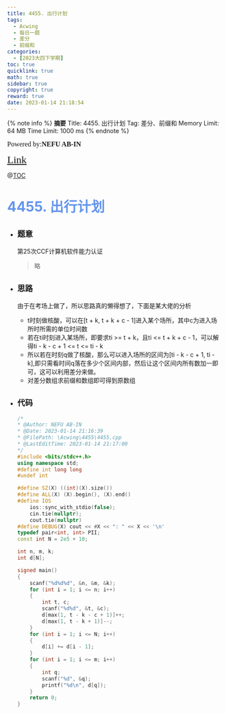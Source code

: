 ```yaml
---
title: 4455. 出行计划
tags:
  - Acwing
  - 每日一题
  - 差分
  - 前缀和
categories:
  - [2023大四下学期]
toc: true
quicklink: true
math: true
sidebar: true
copyright: true
reward: true
date: 2023-01-14 21:18:54
---
```



{% note info %}
**摘要**
Title: 4455. 出行计划
Tag: 差分、前缀和
Memory Limit: 64 MB
Time Limit: 1000 ms
{% endnote %}
<!-- more -->

<font size=3 face=楷体>Powered by:**NEFU AB-IN**</font>

<font color=#FFA500 size=5 face=楷体>[Link](https://www.acwing.com/problem/content/4458/)</font>

@[TOC](文章目录)

# <font color=#6495ED size=6>4455. 出行计划</font>

* ## <font size=4 face=粗体>题意</font>

  第25次CCF计算机软件能力认证
  >略

* ## <font size=4 face=粗体>思路</font>

  由于在考场上做了，所以思路真的懒得想了，下面是某大佬的分析
  
  * t时刻做核酸，可以在[t + k, t + k + c - 1]进入某个场所，其中c为进入场所时所需的单位时间数
  * 若在ti时刻进入某场所，即要求ti >= t + k，且ti <= t + k + c - 1，可以解得ti - k - c + 1 <= t <= ti - k
  * 所以若在时刻q做了核酸，那么可以进入场所的区间为[ti - k - c + 1, ti - k],即只需看时间q落在多少个区间内部，然后让这个区间内所有数加一即可，这可以利用差分来做。
  * 对差分数组求前缀和数组即可得到原数组


* ## <font size=4 face=粗体>代码</font>

  ```cpp
  /*
  * @Author: NEFU AB-IN
  * @Date: 2023-01-14 21:16:39
  * @FilePath: \Acwing\4455\4455.cpp
  * @LastEditTime: 2023-01-14 21:17:00
  */
  #include <bits/stdc++.h>
  using namespace std;
  #define int long long
  #undef int

  #define SZ(X) ((int)(X).size())
  #define ALL(X) (X).begin(), (X).end()
  #define IOS                                                                                                            \
      ios::sync_with_stdio(false);                                                                                       \
      cin.tie(nullptr);                                                                                                  \
      cout.tie(nullptr)
  #define DEBUG(X) cout << #X << ": " << X << '\n'
  typedef pair<int, int> PII;
  const int N = 2e5 + 10;

  int n, m, k;
  int d[N];

  signed main()
  {
      scanf("%d%d%d", &n, &m, &k);
      for (int i = 1; i <= n; i++)
      {
          int t, c;
          scanf("%d%d", &t, &c);
          d[max(1, t - k - c + 1)]++;
          d[max(1, t - k + 1)]--;
      }
      for (int i = 1; i <= N; i++)
      {
          d[i] += d[i - 1];
      }
      for (int i = 1; i <= m; i++)
      {
          int q;
          scanf("%d", &q);
          printf("%d\n", d[q]);
      }
      return 0;
  }
  ```